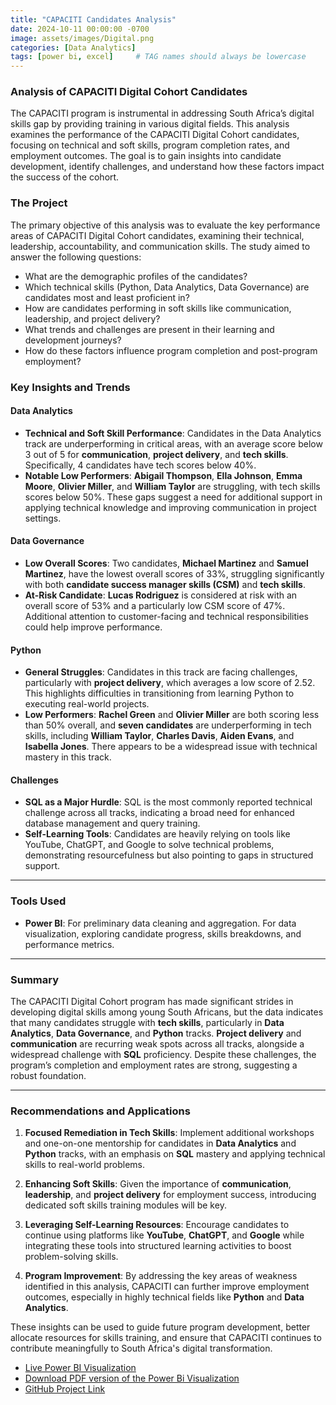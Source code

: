 ```yaml
---
title: "CAPACITI Candidates Analysis"
date: 2024-10-11 00:00:00 -0700
image: assets/images/Digital.png
categories: [Data Analytics]
tags: [power bi, excel]     # TAG names should always be lowercase
---
```

### **Analysis of CAPACITI Digital Cohort Candidates**

The CAPACITI program is instrumental in addressing South Africa’s digital skills gap by providing training in various digital fields. This analysis examines the performance of the CAPACITI Digital Cohort candidates, focusing on technical and soft skills, program completion rates, and employment outcomes. The goal is to gain insights into candidate development, identify challenges, and understand how these factors impact the success of the cohort.

### **The Project**

The primary objective of this analysis was to evaluate the key performance areas of CAPACITI Digital Cohort candidates, examining their technical, leadership, accountability, and communication skills. The study aimed to answer the following questions:

- What are the demographic profiles of the candidates?
- Which technical skills (Python, Data Analytics, Data Governance) are candidates most and least proficient in?
- How are candidates performing in soft skills like communication, leadership, and project delivery?
- What trends and challenges are present in their learning and development journeys?
- How do these factors influence program completion and post-program employment?

### **Key Insights and Trends**

#### **Data Analytics**
- **Technical and Soft Skill Performance**: Candidates in the Data Analytics track are underperforming in critical areas, with an average score below 3 out of 5 for **communication**, **project delivery**, and **tech skills**. Specifically, 4 candidates have tech scores below 40%. 
- **Notable Low Performers**: **Abigail Thompson**, **Ella Johnson**, **Emma Moore**, **Olivier Miller**, and **William Taylor** are struggling, with tech skills scores below 50%. These gaps suggest a need for additional support in applying technical knowledge and improving communication in project settings.

#### **Data Governance**
- **Low Overall Scores**: Two candidates, **Michael Martinez** and **Samuel Martinez**, have the lowest overall scores of 33%, struggling significantly with both **candidate success manager skills (CSM)** and **tech skills**.
- **At-Risk Candidate**: **Lucas Rodriguez** is considered at risk with an overall score of 53% and a particularly low CSM score of 47%. Additional attention to customer-facing and technical responsibilities could help improve performance.

#### **Python**
- **General Struggles**: Candidates in this track are facing challenges, particularly with **project delivery**, which averages a low score of 2.52. This highlights difficulties in transitioning from learning Python to executing real-world projects.
- **Low Performers**: **Rachel Green** and **Olivier Miller** are both scoring less than 50% overall, and **seven candidates** are underperforming in tech skills, including **William Taylor**, **Charles Davis**, **Aiden Evans**, and **Isabella Jones**. There appears to be a widespread issue with technical mastery in this track.

#### **Challenges**
- **SQL as a Major Hurdle**: SQL is the most commonly reported technical challenge across all tracks, indicating a broad need for enhanced database management and query training.
- **Self-Learning Tools**: Candidates are heavily relying on tools like YouTube, ChatGPT, and Google to solve technical problems, demonstrating resourcefulness but also pointing to gaps in structured support.

---

### **Tools Used**

- **Power BI**: For preliminary data cleaning and aggregation. For data visualization, exploring candidate progress, skills breakdowns, and performance metrics.

---

### **Summary**

The CAPACITI Digital Cohort program has made significant strides in developing digital skills among young South Africans, but the data indicates that many candidates struggle with **tech skills**, particularly in **Data Analytics**, **Data Governance**, and **Python** tracks. **Project delivery** and **communication** are recurring weak spots across all tracks, alongside a widespread challenge with **SQL** proficiency. Despite these challenges, the program’s completion and employment rates are strong, suggesting a robust foundation.

---

### **Recommendations and Applications**

1. **Focused Remediation in Tech Skills**: Implement additional workshops and one-on-one mentorship for candidates in **Data Analytics** and **Python** tracks, with an emphasis on **SQL** mastery and applying technical skills to real-world problems.

2. **Enhancing Soft Skills**: Given the importance of **communication**, **leadership**, and **project delivery** for employment success, introducing dedicated soft skills training modules will be key.

3. **Leveraging Self-Learning Resources**: Encourage candidates to continue using platforms like **YouTube**, **ChatGPT**, and **Google** while integrating these tools into structured learning activities to boost problem-solving skills.

4. **Program Improvement**: By addressing the key areas of weakness identified in this analysis, CAPACITI can further improve employment outcomes, especially in highly technical fields like **Python** and **Data Analytics**.

These insights can be used to guide future program development, better allocate resources for skills training, and ensure that CAPACITI continues to contribute meaningfully to South Africa's digital transformation.
- [Live Power BI Visualization](<https://app.powerbi.com/reportEmbed?reportId=70aefc01-0ea3-4da4-a039-525386dc4f6d&autoAuth=true&ctid=a3f14f21-237f-4028-b978-425eb768a716>)
- [Download PDF version of the Power Bi Visualization](<https://github.com/sikmat/Capaciti-Digital-Cohort-Analysis/blob/b09077a048c262b7dc1669572b95ac0af5f78eb5/Score_Cards.pdf>)
- [GitHub Project Link](<https://github.com/sikmat/Capaciti-Digital-Cohort-Analysis>)

